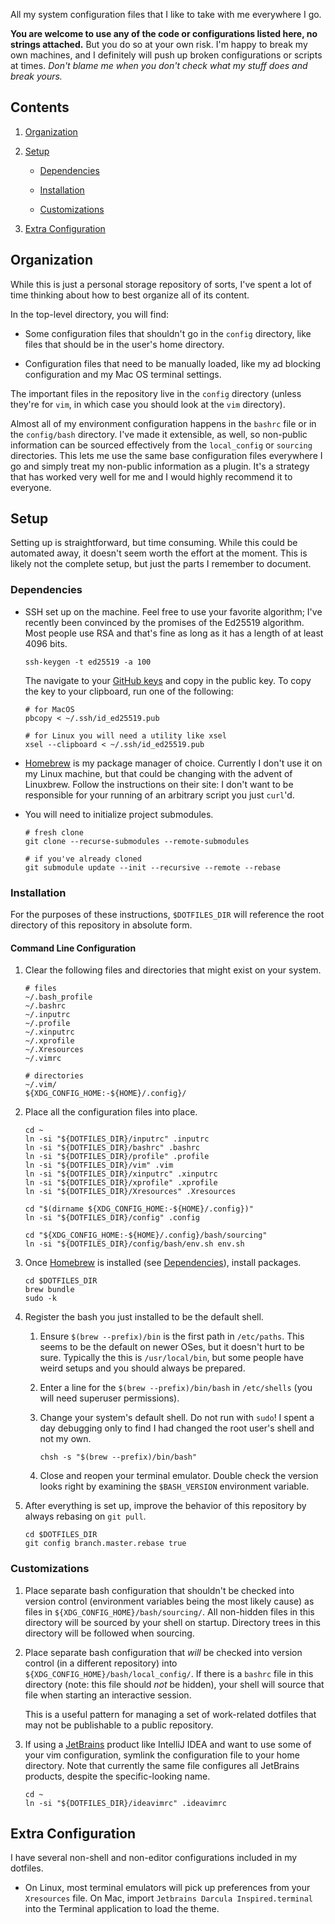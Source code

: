 All my system configuration files that I like to take with me everywhere I go.

**You are welcome to use any of the code or configurations listed here, no
strings attached.** But you do so at your own risk. I'm happy to break my own
machines, and I definitely will push up broken configurations or scripts at
times. _Don't blame me when you don't check what my stuff does and break yours._

## Contents ##

 1. [Organization](#organization)

 1. [Setup](#setup)

      - [Dependencies](#dependencies)

      - [Installation](#installation)

      - [Customizations](#customizations)

 1. [Extra Configuration](#extra-configuration)


## Organization ##

While this is just a personal storage repository of sorts, I've spent a lot of
time thinking about how to best organize all of its content.

In the top-level directory, you will find:

  - Some configuration files that shouldn't go in the `config` directory, like
    files that should be in the user's home directory.

  - Configuration files that need to be manually loaded, like my ad blocking
    configuration and my Mac OS terminal settings.

The important files in the repository live in the `config` directory (unless
they're for `vim`, in which case you should look at the `vim` directory).

Almost all of my environment configuration happens in the `bashrc` file or in
the `config/bash` directory. I've made it extensible, as well, so non-public
information can be sourced effectively from the `local_config` or `sourcing`
directories. This lets me use the same base configuration files everywhere I go
and simply treat my non-public information as a plugin. It's a strategy that has
worked very well for me and I would highly recommend it to everyone.

## Setup ##

Setting up is straightforward, but time consuming. While this could be
automated away, it doesn't seem worth the effort at the moment. This is likely
not the complete setup, but just the parts I remember to document.

### Dependencies ###

  - SSH set up on the machine. Feel free to use your favorite algorithm; I've
    recently been convinced by the promises of the Ed25519 algorithm. Most
    people use RSA and that's fine as long as it has a length of at least 4096
    bits.

    ```
    ssh-keygen -t ed25519 -a 100
    ```

    The navigate to your [GitHub keys] and copy in the public key. To copy the
    key to your clipboard, run one of the following:

    ```
    # for MacOS
    pbcopy < ~/.ssh/id_ed25519.pub

    # for Linux you will need a utility like xsel
    xsel --clipboard < ~/.ssh/id_ed25519.pub
    ```

  - [Homebrew] is my package manager of choice. Currently I don't use it on my
    Linux machine, but that could be changing with the advent of Linuxbrew.
    Follow the instructions on their site: I don't want to be responsible for
    your running of an arbitrary script you just `curl`'d.

  - You will need to initialize project submodules.

    ```
    # fresh clone
    git clone --recurse-submodules --remote-submodules

    # if you've already cloned
    git submodule update --init --recursive --remote --rebase
    ```

### Installation ###

For the purposes of these instructions, `$DOTFILES_DIR` will reference the root
directory of this repository in absolute form.

#### Command Line Configuration ####

 1. Clear the following files and directories that might exist on your system.

    ```
    # files
    ~/.bash_profile
    ~/.bashrc
    ~/.inputrc
    ~/.profile
    ~/.xinputrc
    ~/.xprofile
    ~/.Xresources
    ~/.vimrc

    # directories
    ~/.vim/
    ${XDG_CONFIG_HOME:-${HOME}/.config}/
    ```

 1. Place all the configuration files into place.

    ```
    cd ~
    ln -si "${DOTFILES_DIR}/inputrc" .inputrc
    ln -si "${DOTFILES_DIR}/bashrc" .bashrc
    ln -si "${DOTFILES_DIR}/profile" .profile
    ln -si "${DOTFILES_DIR}/vim" .vim
    ln -si "${DOTFILES_DIR}/xinputrc" .xinputrc
    ln -si "${DOTFILES_DIR}/xprofile" .xprofile
    ln -si "${DOTFILES_DIR}/Xresources" .Xresources

    cd "$(dirname ${XDG_CONFIG_HOME:-${HOME}/.config})"
    ln -si "${DOTFILES_DIR}/config" .config

    cd "${XDG_CONFIG_HOME:-${HOME}/.config}/bash/sourcing"
    ln -si "${DOTFILES_DIR}/config/bash/env.sh env.sh
    ```

 1. Once [Homebrew] is installed (see [Dependencies](#dependencies)), install
    packages.

    ```
    cd $DOTFILES_DIR
    brew bundle
    sudo -k
    ```

 1. Register the bash you just installed to be the default shell.

     1. Ensure `$(brew --prefix)/bin` is the first path in `/etc/paths`. This
        seems to be the default on newer OSes, but it doesn't hurt to be sure.
        Typically the this is `/usr/local/bin`, but some people have weird
        setups and you should always be prepared.

     1. Enter a line for the `$(brew --prefix)/bin/bash` in `/etc/shells` (you
        will need superuser permissions).

     1. Change your system's default shell. Do not run with `sudo`! I spent a
        day debugging only to find I had changed the root user's shell and not
        my own.

        ```
        chsh -s "$(brew --prefix)/bin/bash"
        ```

     1. Close and reopen your terminal emulator. Double check the version looks
        right by examining the `$BASH_VERSION` environment variable.

 1. After everything is set up, improve the behavior of this repository by
    always rebasing on `git pull`.

    ```
    cd $DOTFILES_DIR
    git config branch.master.rebase true
    ```

### Customizations ###

 1. Place separate bash configuration that shouldn't be checked into version
    control (environment variables being the most likely cause) as files in
    `${XDG_CONFIG_HOME}/bash/sourcing/`. All non-hidden files in this directory
    will be sourced by your shell on startup. Directory trees in this directory
    will be followed when sourcing.

 1. Place separate bash configuration that _will_ be checked into version
    control (in a different repository) into
    `${XDG_CONFIG_HOME}/bash/local_config/`. If there is a `bashrc` file in
    this directory (note: this file should _not_ be hidden), your shell will
    source that file when starting an interactive session.

    This is a useful pattern for managing a set of work-related dotfiles that
    may not be publishable to a public repository.

 1. If using a [JetBrains] product like IntelliJ IDEA and want to use some of
    your vim configuration, symlink the configuration file to your home
    directory. Note that currently the same file configures all JetBrains
    products, despite the specific-looking name.

    ```
    cd ~
    ln -si "${DOTFILES_DIR}/ideavimrc" .ideavimrc
    ```

## Extra Configuration ##

I have several non-shell and non-editor configurations included in my dotfiles.

  - On Linux, most terminal emulators will pick up preferences from your
    `Xresources` file. On Mac, import `Jetbrains Darcula Inspired.terminal`
    into the Terminal application to load the theme.

[Firefox]: https://www.mozilla.org/firefox/
[GitHub keys]: https://github.com/settings/keys
[Homebrew]: https://brew.sh
[JetBrains]: https://www.jetbrains.com
[Tree Style Tab]: https://piro.sakura.ne.jp/xul/_treestyletab.html.en
[uBlock Origin]: https://github.com/gorhill/uBlock#ublock-origin

